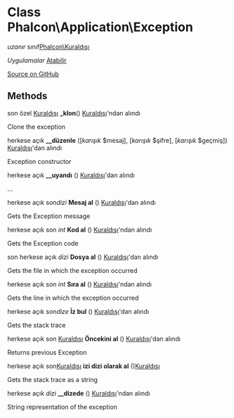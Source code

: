 # Class **Phalcon\\Application\\Exception**

*uzanır* sınıf[Phalcon\Kuraldışı](/en/3.2/api/Phalcon_Exception)

*Uygulamalar* [Atabilir](http://php.net/manual/en/class.throwable.php)

<a href="https://github.com/phalcon/cphalcon/blob/master/phalcon/application/exception.zep" class="btn btn-default btn-sm">Source on GitHub</a>

## Methods

son özel [Kuraldışı](http://php.net/manual/en/class.exception.php) **_klon**() [Kuraldışı](http://php.net/manual/en/class.exception.php)'ndan alındı

Clone the exception

herkese açık **__düzenle** ([*karışık* $mesaj], [*karışık* $şifre], [*karışık* $geçmiş]) [Kuraldışı](http://php.net/manual/en/class.exception.php)'dan alındı

Exception constructor

herkese açık **__uyandı** () [Kuraldışı](http://php.net/manual/en/class.exception.php)'dan alındı

...

herkese açık son*dizi* **Mesaj al** () [Kuraldışı](http://php.net/manual/en/class.exception.php)'dan alındı

Gets the Exception message

herkese açık son *int* **Kod al** () [Kuraldışı](http://php.net/manual/en/class.exception.php)'ndan alındı

Gets the Exception code

son herkese açık *dizi* **Dosya al** () [Kuraldışı](http://php.net/manual/en/class.exception.php)'dan alındı

Gets the file in which the exception occurred

herkese açık son *int* **Sıra al** () [Kuraldışı](http://php.net/manual/en/class.exception.php)'ndan alındı

Gets the line in which the exception occurred

herkese açık son*dize* **İz bul** () [Kuraldışı](http://php.net/manual/en/class.exception.php)'dan alındı

Gets the stack trace

herkese açık son [Kuraldışı](http://php.net/manual/en/class.exception.php) **Öncekini al** () [ Kuraldışı](http://php.net/manual/en/class.exception.php)'dan alındı

Returns previous Exception

herkese açık son[Kuraldışı](http://php.net/manual/en/class.exception.php) **izi dizi olarak al** ()[Kuraldışı](http://php.net/manual/en/class.exception.php)

Gets the stack trace as a string

herkese açık *dizi* **__dizede** () [Kuraldışı](http://php.net/manual/en/class.exception.php)'ndan alındı

String representation of the exception